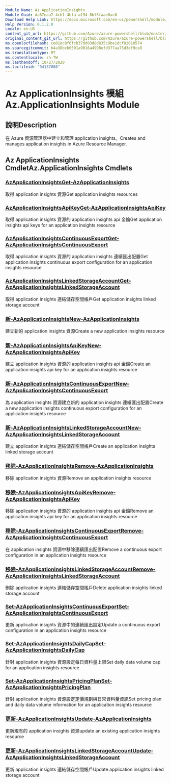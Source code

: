 ```yaml
---
Module Name: Az.ApplicationInsights
Module Guid: da67eaa7-4cb1-4bfa-a194-8bf3faae8ac6
Download Help Link: https://docs.microsoft.com/en-us/powershell/module/az.applicationinsights
Help Version: 0.1.2.0
Locale: en-US
content_git_url: https://github.com/Azure/azure-powershell/blob/master/src/ApplicationInsights/ApplicationInsights/help/Az.ApplicationInsights.md
original_content_git_url: https://github.com/Azure/azure-powershell/blob/master/src/ApplicationInsights/ApplicationInsights/help/Az.ApplicationInsights.md
ms.openlocfilehash: ce01ec8f6fcb37dd03d8d835c9be1dcf02010574
ms.sourcegitcommit: b4a38bcb0501a9016a4998efd377aa75d3ef9ce8
ms.translationtype: MT
ms.contentlocale: zh-TW
ms.lasthandoff: 10/27/2020
ms.locfileid: "94137886"
---
```

# <span data-ttu-id="d2342-101">Az ApplicationInsights 模組</span><span class="sxs-lookup"><span data-stu-id="d2342-101">Az.ApplicationInsights Module</span></span>
## <span data-ttu-id="d2342-102">說明</span><span class="sxs-lookup"><span data-stu-id="d2342-102">Description</span></span>
<span data-ttu-id="d2342-103">在 Azure 資源管理器中建立和管理 application insights。</span><span class="sxs-lookup"><span data-stu-id="d2342-103">Creates and manages application insights in Azure Resource Manager.</span></span>

## <span data-ttu-id="d2342-104">Az ApplicationInsights Cmdlet</span><span class="sxs-lookup"><span data-stu-id="d2342-104">Az.ApplicationInsights Cmdlets</span></span>
### [<span data-ttu-id="d2342-105">AzApplicationInsights</span><span class="sxs-lookup"><span data-stu-id="d2342-105">Get-AzApplicationInsights</span></span>](Get-AzApplicationInsights.md)
<span data-ttu-id="d2342-106">取得 application insights 資源</span><span class="sxs-lookup"><span data-stu-id="d2342-106">Get application insights resources</span></span>

### [<span data-ttu-id="d2342-107">AzApplicationInsightsApiKey</span><span class="sxs-lookup"><span data-stu-id="d2342-107">Get-AzApplicationInsightsApiKey</span></span>](Get-AzApplicationInsightsApiKey.md)
<span data-ttu-id="d2342-108">取得 application insights 資源的 application insights api 金鑰</span><span class="sxs-lookup"><span data-stu-id="d2342-108">Get application insights api keys for an application insights resource</span></span>

### [<span data-ttu-id="d2342-109">AzApplicationInsightsContinuousExport</span><span class="sxs-lookup"><span data-stu-id="d2342-109">Get-AzApplicationInsightsContinuousExport</span></span>](Get-AzApplicationInsightsContinuousExport.md)
<span data-ttu-id="d2342-110">取得 application insights 資源的 application insights 連續匯出配置</span><span class="sxs-lookup"><span data-stu-id="d2342-110">Get application insights continuous export configuration for an application insights resource</span></span>

### [<span data-ttu-id="d2342-111">AzApplicationInsightsLinkedStorageAccount</span><span class="sxs-lookup"><span data-stu-id="d2342-111">Get-AzApplicationInsightsLinkedStorageAccount</span></span>](Get-AzApplicationInsightsLinkedStorageAccount.md)
<span data-ttu-id="d2342-112">取得 application insights 連結儲存空間帳戶</span><span class="sxs-lookup"><span data-stu-id="d2342-112">Get application insights linked storage account</span></span>

### [<span data-ttu-id="d2342-113">新-AzApplicationInsights</span><span class="sxs-lookup"><span data-stu-id="d2342-113">New-AzApplicationInsights</span></span>](New-AzApplicationInsights.md)
<span data-ttu-id="d2342-114">建立新的 application insights 資源</span><span class="sxs-lookup"><span data-stu-id="d2342-114">Create a new application insights resource</span></span>

### [<span data-ttu-id="d2342-115">新-AzApplicationInsightsApiKey</span><span class="sxs-lookup"><span data-stu-id="d2342-115">New-AzApplicationInsightsApiKey</span></span>](New-AzApplicationInsightsApiKey.md)
<span data-ttu-id="d2342-116">建立 application insights 資源的 application insights api 金鑰</span><span class="sxs-lookup"><span data-stu-id="d2342-116">Create an application insights api key for an application insights resource</span></span>

### [<span data-ttu-id="d2342-117">新-AzApplicationInsightsContinuousExport</span><span class="sxs-lookup"><span data-stu-id="d2342-117">New-AzApplicationInsightsContinuousExport</span></span>](New-AzApplicationInsightsContinuousExport.md)
<span data-ttu-id="d2342-118">為 application insights 資源建立新的 application insights 連續匯出配置</span><span class="sxs-lookup"><span data-stu-id="d2342-118">Create a new application insights continuous export configuration for an application insights resource</span></span>

### [<span data-ttu-id="d2342-119">新-AzApplicationInsightsLinkedStorageAccount</span><span class="sxs-lookup"><span data-stu-id="d2342-119">New-AzApplicationInsightsLinkedStorageAccount</span></span>](New-AzApplicationInsightsLinkedStorageAccount.md)
<span data-ttu-id="d2342-120">建立 application insights 連結儲存空間帳戶</span><span class="sxs-lookup"><span data-stu-id="d2342-120">Create an application insights linked storage account</span></span>

### [<span data-ttu-id="d2342-121">移除-AzApplicationInsights</span><span class="sxs-lookup"><span data-stu-id="d2342-121">Remove-AzApplicationInsights</span></span>](Remove-AzApplicationInsights.md)
<span data-ttu-id="d2342-122">移除 application insights 資源</span><span class="sxs-lookup"><span data-stu-id="d2342-122">Remove an application insights resource</span></span>

### [<span data-ttu-id="d2342-123">移除-AzApplicationInsightsApiKey</span><span class="sxs-lookup"><span data-stu-id="d2342-123">Remove-AzApplicationInsightsApiKey</span></span>](Remove-AzApplicationInsightsApiKey.md)
<span data-ttu-id="d2342-124">移除 application insights 資源的 application insights api 金鑰</span><span class="sxs-lookup"><span data-stu-id="d2342-124">Remove an application insights api key for an application insights resource</span></span>

### [<span data-ttu-id="d2342-125">移除-AzApplicationInsightsContinuousExport</span><span class="sxs-lookup"><span data-stu-id="d2342-125">Remove-AzApplicationInsightsContinuousExport</span></span>](Remove-AzApplicationInsightsContinuousExport.md)
<span data-ttu-id="d2342-126">在 application insights 資源中移除連續匯出配置</span><span class="sxs-lookup"><span data-stu-id="d2342-126">Remove a continuous export configuration in an application insights resource</span></span>

### [<span data-ttu-id="d2342-127">移除-AzApplicationInsightsLinkedStorageAccount</span><span class="sxs-lookup"><span data-stu-id="d2342-127">Remove-AzApplicationInsightsLinkedStorageAccount</span></span>](Remove-AzApplicationInsightsLinkedStorageAccount.md)
<span data-ttu-id="d2342-128">刪除 application insights 連結儲存空間帳戶</span><span class="sxs-lookup"><span data-stu-id="d2342-128">Delete application insights linked storage account</span></span>

### [<span data-ttu-id="d2342-129">Set-AzApplicationInsightsContinuousExport</span><span class="sxs-lookup"><span data-stu-id="d2342-129">Set-AzApplicationInsightsContinuousExport</span></span>](Set-AzApplicationInsightsContinuousExport.md)
<span data-ttu-id="d2342-130">更新 application insights 資源中的連續匯出設定</span><span class="sxs-lookup"><span data-stu-id="d2342-130">Update a continuous export configuration in an application insights resource</span></span>

### [<span data-ttu-id="d2342-131">Set-AzApplicationInsightsDailyCap</span><span class="sxs-lookup"><span data-stu-id="d2342-131">Set-AzApplicationInsightsDailyCap</span></span>](Set-AzApplicationInsightsDailyCap.md)
<span data-ttu-id="d2342-132">針對 application insights 資源設定每日資料量上限</span><span class="sxs-lookup"><span data-stu-id="d2342-132">Set daily data volume cap for an application insights resource</span></span>

### [<span data-ttu-id="d2342-133">Set-AzApplicationInsightsPricingPlan</span><span class="sxs-lookup"><span data-stu-id="d2342-133">Set-AzApplicationInsightsPricingPlan</span></span>](Set-AzApplicationInsightsPricingPlan.md)
<span data-ttu-id="d2342-134">針對 application insights 資源設定定價規劃與日常資料量資訊</span><span class="sxs-lookup"><span data-stu-id="d2342-134">Set pricing plan and daily data volume information for an application insights resource</span></span>

### [<span data-ttu-id="d2342-135">更新-AzApplicationInsights</span><span class="sxs-lookup"><span data-stu-id="d2342-135">Update-AzApplicationInsights</span></span>](Update-AzApplicationInsights.md)
<span data-ttu-id="d2342-136">更新現有的 application insights 資源</span><span class="sxs-lookup"><span data-stu-id="d2342-136">update an existing application insights resource</span></span>

### [<span data-ttu-id="d2342-137">更新-AzApplicationInsightsLinkedStorageAccount</span><span class="sxs-lookup"><span data-stu-id="d2342-137">Update-AzApplicationInsightsLinkedStorageAccount</span></span>](Update-AzApplicationInsightsLinkedStorageAccount.md)
<span data-ttu-id="d2342-138">更新 application insights 連結儲存空間帳戶</span><span class="sxs-lookup"><span data-stu-id="d2342-138">Update application insights linked storage account</span></span>

